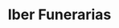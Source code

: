 ---
title: "Iber Funerarias"
url: /rivas-vaciamadrid/iber-funerarias/
shop: directores de funerarias
---